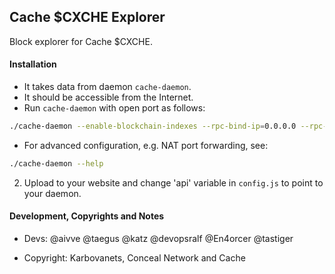 ## Cache $CXCHE Explorer

Block explorer for Cache $CXCHE.

#### Installation

- It takes data from daemon `cache-daemon`. 
- It should be accessible from the Internet. 
- Run `cache-daemon` with open port as follows:

```bash
./cache-daemon --enable-blockchain-indexes --rpc-bind-ip=0.0.0.0 --rpc-bind-port=40000 --node-id yourid
```

- For advanced configuration, e.g. NAT port forwarding, see:

```bash
./cache-daemon --help
```

2) Upload to your website and change 'api' variable in `config.js` to point to your daemon.

#### Development, Copyrights and Notes

- Devs: @aivve @taegus @katz @devopsralf @En4orcer @tastiger

- Copyright: Karbovanets, Conceal Network and Cache
